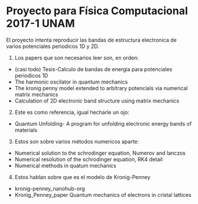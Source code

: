 # Proyecto para Física Computacional 2017-1 UNAM

El proyecto intenta reproducir las bandas de estructura electronica de varios potenciales periodicos 1D y 2D.
1. Los papers que son necesarios leer son, en orden:
  * (casi todo) Tesis-Calculo de bandas de energia para potenciales periodicos 1D
  * The harmonic oscilator in quantum mechanics
  * The kronig penny model extended to arbitrary potencials via numerical matrix mechanics
  * Calculation of 2D electronic band structure using matrix mechanics

2. Este es como referencia, igual hecharle un ojo:
  * Quantum Unfolding- A program for unfolding electronic energy bands of materials

3. Estos son sobre varios métodos numericos aparte:
  * Numerical solution to the schrodinger equation, Numerov and lanczos
  * Numerical resolution of the schrodinger equation, RK4 detail
  * Numerical methods in quatum mechanics

4. Estos hablan sobre que es el modelo de Kronig-Penney
  * kronig-penney_nanohub-org
  * Kronig_Penney_paper  Quantum mechanics of electrons in cristal lattices
